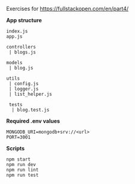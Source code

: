 Exercises for https://fullstackopen.com/en/part4/

**App structure**
```
index.js
app.js

controllers
 | blogs.js

models
 | blog.js

utils
 | config.js
 | logger.js
 | list_helper.js

 tests
  | blog.test.js
```

**Required .env values**
```
MONGODB_URI=mongodb+srv://<url>
PORT=3001
```

**Scripts**
```
npm start
npm run dev
npm run lint
npm run test
```